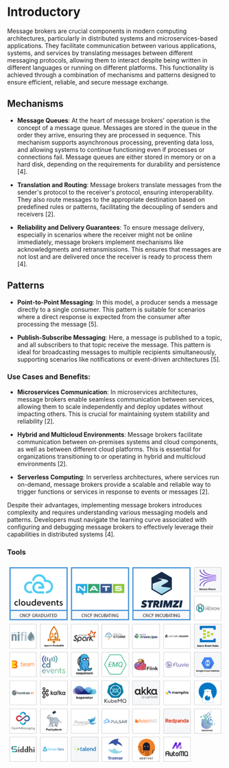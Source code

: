 # Introductory 

Message brokers are crucial components in modern computing architectures, particularly in distributed systems and microservices-based applications. They facilitate communication between various applications, systems, and services by translating messages between different messaging protocols, allowing them to interact despite being written in different languages or running on different platforms. This functionality is achieved through a combination of mechanisms and patterns designed to ensure efficient, reliable, and secure message exchange.

## Mechanisms

- **Message Queues**: At the heart of message brokers' operation is the concept of a message queue. Messages are stored in the queue in the order they arrive, ensuring they are processed in sequence. This mechanism supports asynchronous processing, preventing data loss, and allowing systems to continue functioning even if processes or connections fail. Message queues are either stored in memory or on a hard disk, depending on the requirements for durability and persistence [4].

- **Translation and Routing**: Message brokers translate messages from the sender's protocol to the receiver's protocol, ensuring interoperability. They also route messages to the appropriate destination based on predefined rules or patterns, facilitating the decoupling of senders and receivers [2].

- **Reliability and Delivery Guarantees**: To ensure message delivery, especially in scenarios where the receiver might not be online immediately, message brokers implement mechanisms like acknowledgments and retransmissions. This ensures that messages are not lost and are delivered once the receiver is ready to process them [4].

## Patterns

- **Point-to-Point Messaging**: In this model, a producer sends a message directly to a single consumer. This pattern is suitable for scenarios where a direct response is expected from the consumer after processing the message [5].

- **Publish-Subscribe Messaging**: Here, a message is published to a topic, and all subscribers to that topic receive the message. This pattern is ideal for broadcasting messages to multiple recipients simultaneously, supporting scenarios like notifications or event-driven architectures [5].

### Use Cases and Benefits:

- **Microservices Communication**: In microservices architectures, message brokers enable seamless communication between services, allowing them to scale independently and deploy updates without impacting others. This is crucial for maintaining system stability and reliability [2].

- **Hybrid and Multicloud Environments**: Message brokers facilitate communication between on-premises systems and cloud components, as well as between different cloud platforms. This is essential for organizations transitioning to or operating in hybrid and multicloud environments [2].

- **Serverless Computing**: In serverless architectures, where services run on-demand, message brokers provide a scalable and reliable way to trigger functions or services in response to events or messages [2].

Despite their advantages, implementing message brokers introduces complexity and requires understanding various messaging models and patterns. Developers must navigate the learning curve associated with configuring and debugging message brokers to effectively leverage their capabilities in distributed systems [4].

### Tools

![Brokers](./assets/images/brokers.png)
